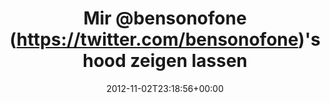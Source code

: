 ---
retweeted: false
source: <a href="http://twitter.com/download/android" rel="nofollow">Twitter for Android</a>
entities:
  hashtags:
  - text: Counterparts
    indices:
    - '41'
    - '54'
  symbols: []
  user_mentions: []
  urls:
  - url: http://t.co/V4wZNy5D
    expanded_url: http://instagr.am/p/Ri4woFtzE1/
    display_url: instagr.am/p/Ri4woFtzE1/
    indices:
    - '119'
    - '139'
display_text_range:
- '0'
- '139'
favorite_count: '0'
id_str: '264506910307393536'
truncated: false
retweet_count: '1'
id: '264506910307393536'
possibly_sensitive: false
created_at: Fri Nov 02 23:18:56 +0000 2012
favorited: false
full_text: 'Mir [@bensonofone](https://twitter.com/bensonofone)''s hood zeigen lassen.
  - #Counterparts delivern den Spirit, bringen den Mosh und setten den Place off.'
lang: de
quote_url: http://instagr.am/p/Ri4woFtzE1/
tags:
- Counterparts
- pesos/twitter
date: '2012-11-02T23:18:56+00:00'
src: https://twitter.com/bascht/status/264506910307393536
original_url: https://twitter.com/bascht/status/264506910307393536
type: twitter_tweet
text: 'Mir [@bensonofone](https://twitter.com/bensonofone)''s hood zeigen lassen.
  - #Counterparts delivern den Spirit, bringen den Mosh und setten den Place off.'
title: Mir @bensonofone (https://twitter.com/bensonofone)'s hood zeigen lassen

---